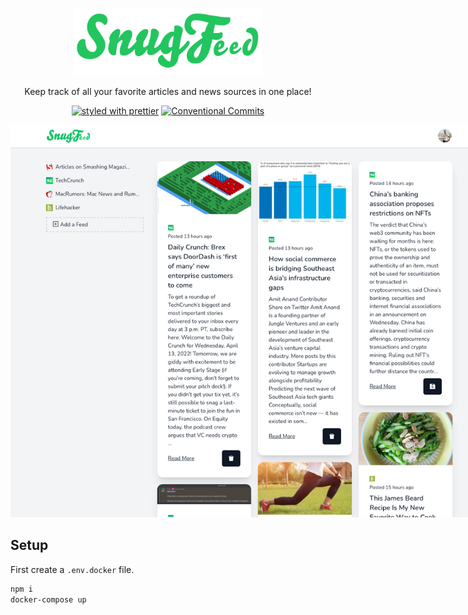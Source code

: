 <p align="center">
  <a href="https://github.com/jadenlemmon/snugfeed"><img src="./img/logo.svg" width="300" alt="Logo"></a>
</p>

<p align="center">
   Keep track of all your favorite articles and news sources in one place!
</p>

<p align="center">
  <a href="#badge"><img src="https://img.shields.io/badge/styled_with-prettier-ff69b4.svg" alt="styled with prettier"></a>
  <a href="#badge"><img src="https://img.shields.io/badge/Conventional%20Commits-1.0.0-yellow.svg" alt="Conventional Commits"></a>
</p>

<div align="center">
  <img src="./img/preview.png" alt="preview" style="max-width: 800px;">
</div>

## Setup

First create a `.env.docker` file.

```bash
npm i
docker-compose up
```
